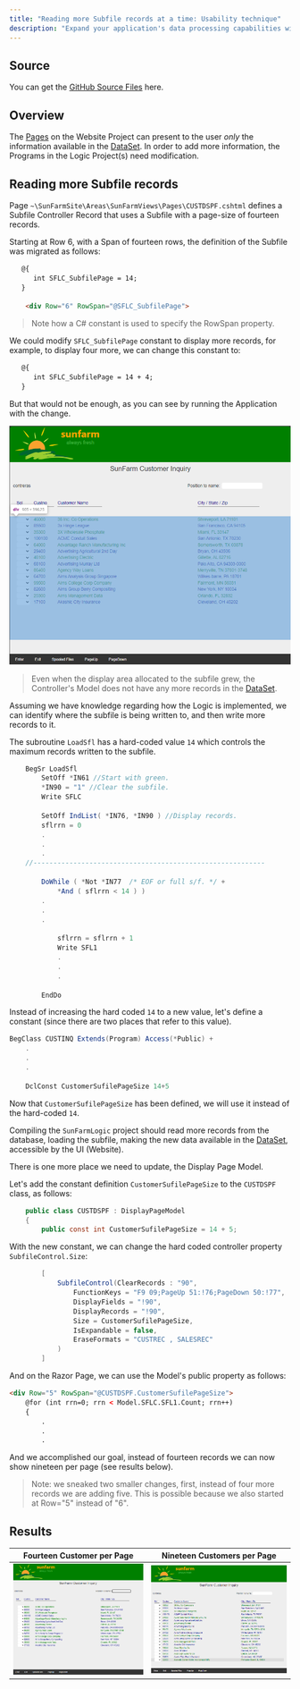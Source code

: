 ```yaml
---
title: "Reading more Subfile records at a time: Usability technique"
description: "Expand your application's data processing capabilities with our guide on Reading more Subfile records. Learn practical tips for efficient record handling and optimization."
---
```

## Source

You can get the [GitHub Source Files](https://github.com/asnaqsys-examples/sunfarm-logic-enhancements) here.

## Overview

The [Pages](/concepts/user-interface/qsys-expo-display-pages.html) on the Website Project can present to the user *only* the information available in the [DataSet](/concepts/user-interface/qsys-expo-display-pages.html#asnaqsys-dataset). In order to add more information, the Programs in the Logic Project(s) need modification.

## Reading more Subfile records

Page `~\SunFarmSite\Areas\SunFarmViews\Pages\CUSTDSPF.cshtml` defines a Subfile Controller Record that uses a Subfile with a page-size of fourteen records.

Starting at Row 6, with a Span of fourteen rows, the definition of the Subfile was migrated as follows:

```html
   @{
      int SFLC_SubfilePage = 14;
   }

    <div Row="6" RowSpan="@SFLC_SubfilePage">
```

>Note how a C# constant is used to specify the RowSpan property.

We could modify `SFLC_SubfilePage` constant to display more records, for example, to display four more, we can change this constant to:

```html
   @{
      int SFLC_SubfilePage = 14 + 4;
   }
```

But that would not be enough, as you can see by running the Application with the change.

![Increase records in subfile only UI](./images/more-records-only-ui.png)

>Even when the display area allocated to the subfile grew, the Controller's Model does not have any more records in the [DataSet](/concepts/user-interface/qsys-expo-display-pages.html#asnaqsys-dataset).

Assuming we have knowledge regarding how the Logic is implemented, we can identify where the subfile is being written to, and then write more records to it.

The subroutine `LoadSfl` has a hard-coded value `14` which controls the maximum records written to the subfile. 

```csharp
    BegSr LoadSfl
        SetOff *IN61 //Start with green.
        *IN90 = "1" //Clear the subfile.
        Write SFLC

        SetOff IndList( *IN76, *IN90 ) //Display records.
        sflrrn = 0
        .
        .
        .
    //----------------------------------------------------------

        DoWhile ( *Not *IN77  /* EOF or full s/f. */ +
            *And ( sflrrn < 14 ) )
        .
        .
        .

            sflrrn = sflrrn + 1
            Write SFL1
            .
            .
            .

        EndDo
```

Instead of increasing the hard coded `14` to a new value, let's define a constant (since there are two places that refer to this value).

```csharp
BegClass CUSTINQ Extends(Program) Access(*Public) + 
    .
    .
    .

    DclConst CustomerSufilePageSize 14+5
```

Now that `CustomerSufilePageSize` has been defined, we will use it instead of the hard-coded `14`.

Compiling the `SunFarmLogic` project should read more records from the database, loading the subfile, making the new data available in the [DataSet](/concepts/user-interface/qsys-expo-display-pages.html#asnaqsys-dataset), accessible by the UI (Website).

There is one more place we need to update, the Display Page Model.

Let's add the constant definition `CustomerSufilePageSize` to the `CUSTDSPF` class, as follows:

```csharp
    public class CUSTDSPF : DisplayPageModel
    {
        public const int CustomerSufilePageSize = 14 + 5;
```

With the new constant, we can change the hard coded controller property `SubfileControl.Size`:

```csharp
        [
            SubfileControl(ClearRecords : "90",
                FunctionKeys = "F9 09;PageUp 51:!76;PageDown 50:!77",
                DisplayFields = "!90",
                DisplayRecords = "!90",
                Size = CustomerSufilePageSize,
                IsExpandable = false,
                EraseFormats = "CUSTREC , SALESREC"
            )
        ]
```

And on the Razor Page, we can use the Model's public property as follows:

```html
<div Row="5" RowSpan="@CUSTDSPF.CustomerSufilePageSize">
    @for (int rrn=0; rrn < Model.SFLC.SFL1.Count; rrn++)
    {
        .
        .
        .
```

And we accomplished our goal, instead of fourteen records we can now show nineteen per page (see results below).

>Note: we sneaked two smaller changes, first, instead of four more records we are adding five. This is possible because we also started at Row="5" instead of "6".

## Results

| Fourteen Customer per Page | Nineteen Customers per Page |
| :-: | :-: |
| ![Fourteen records per page](./images/redundant-after-customer-inquiry.png) | ![Nineteen records per page](./images/more-records-customer-inquiry.png) |

